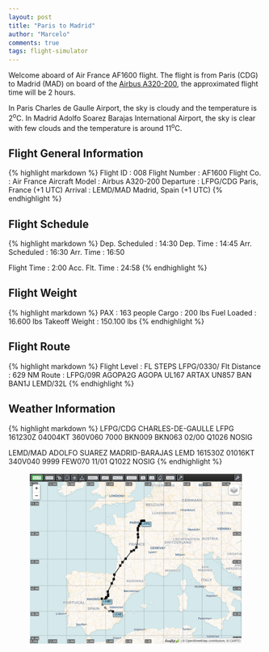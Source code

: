 ```yaml
---
layout: post
title: "Paris to Madrid"
author: "Marcelo"
comments: true
tags: flight-simulator
---
```

Welcome aboard of Air France AF1600 flight. The flight is from Paris (CDG) to Madrid (MAD) on board of the <a href="https://imgproc.airliners.net/photos/airliners/7/7/2/6342277.jpg?v=v4ba601594ea" target="_blank">Airbus A320-200</a>, the approximated flight time will be 2 hours.

In Paris Charles de Gaulle Airport, the sky is cloudy and the temperature is 2<sup>o</sup>C. In Madrid Adolfo Soarez Barajas International Airport, the sky is clear with few clouds and the temperature is around 11<sup>o</sup>C.

## Flight General Information
{% highlight markdown %}
Flight ID      : 008
Flight Number  : AF1600
Flight Co.     : Air France
Aircraft Model : Airbus A320-200
Departure      : LFPG/CDG Paris, France (+1 UTC)
Arrival        : LEMD/MAD Madrid, Spain (+1 UTC)
{% endhighlight %}

## Flight Schedule
{% highlight markdown %}
Dep. Scheduled : 14:30      Dep. Time : 14:45
Arr. Scheduled : 16:30      Arr. Time : 16:50

Flight Time    :  2:00
Acc. Flt. Time : 24:58
{% endhighlight %}

## Flight Weight
{% highlight markdown %}
PAX            :     163 people
Cargo          :     200 lbs
Fuel Loaded    :  16.600 lbs
Takeoff Weight : 150.100 lbs
{% endhighlight %}

## Flight Route
{% highlight markdown %}
Flight Level   : FL STEPS LFPG/0330/
Flt Distance   : 629 NM
Route          : LFPG/09R AGOPA2G AGOPA UL167 ARTAX UN857 BAN BAN1J LEMD/32L
{% endhighlight %}

## Weather Information
{% highlight markdown %}
LFPG/CDG  CHARLES-DE-GAULLE
   LFPG 161230Z 04004KT 360V060 7000 BKN009 BKN063 02/00 Q1026 NOSIG

LEMD/MAD  ADOLFO SUAREZ MADRID-BARAJAS
   LEMD 161530Z 01016KT 340V040 9999 FEW070 11/01 Q1022 NOSIG
{% endhighlight %}

<figure align="center">
   <img src="/assets/008.PNG">
</figure>
